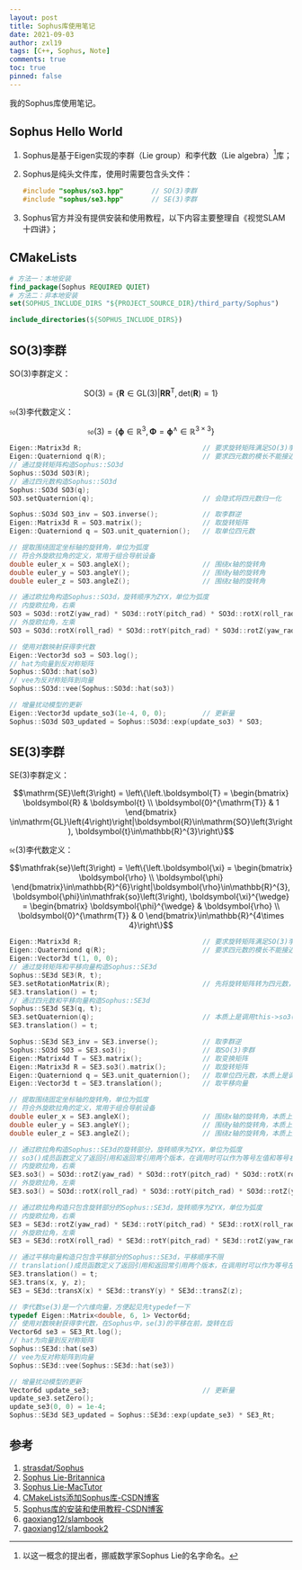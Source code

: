 ```yaml
---
layout: post
title: Sophus库使用笔记
date: 2021-09-03
author: zxl19
tags: [C++, Sophus, Note]
comments: true
toc: true
pinned: false
---
```


我的Sophus库使用笔记。

<!-- more -->

## Sophus Hello World

1. Sophus是基于Eigen实现的李群（Lie group）和李代数（Lie algebra）[^1]库；
2. Sophus是纯头文件库，使用时需要包含头文件：

    ```cpp
    #include "sophus/so3.hpp"       // SO(3)李群
    #include "sophus/se3.hpp"       // SE(3)李群
    ```

3. Sophus官方并没有提供安装和使用教程，以下内容主要整理自《视觉SLAM十四讲》；

[^1]: 以这一概念的提出者，挪威数学家Sophus Lie的名字命名。

## CMakeLists

```cmake
# 方法一：本地安装
find_package(Sophus REQUIRED QUIET)
# 方法二：非本地安装
set(SOPHUS_INCLUDE_DIRS "${PROJECT_SOURCE_DIR}/third_party/Sophus")

include_directories(${SOPHUS_INCLUDE_DIRS})
```

## SO(3)李群

$\mathrm{SO}\left(3\right)$李群定义：

$$\mathrm{SO}\left(3\right) = \left\{\left.\boldsymbol{R}\in\mathrm{GL}\left(3\right)\right|\boldsymbol{RR}^{\mathrm{T}}, \mathrm{det}\left(\boldsymbol{R}\right) = 1\right\}$$

$\mathfrak{so}\left(3\right)$李代数定义：

$$\mathfrak{so}\left(3\right) = \left\{\boldsymbol{\phi}\in\mathbb{R}^{3}, \boldsymbol{\Phi} = \boldsymbol{\phi}^{\wedge}\in\mathbb{R}^{3\times 3}\right\}$$

```cpp
Eigen::Matrix3d R;                              // 要求旋转矩阵满足SO(3)李群的定义
Eigen::Quaterniond q(R);                        // 要求四元数的模长不能接近0
// 通过旋转矩阵构造Sophus::SO3d
Sophus::SO3d SO3(R);
// 通过四元数构造Sophus::SO3d
Sophus::SO3d SO3(q);
SO3.setQuaternion(q);                           // 会隐式将四元数归一化

Sophus::SO3d SO3_inv = SO3.inverse();           // 取李群逆
Eigen::Matrix3d R = SO3.matrix();               // 取旋转矩阵
Eigen::Quaterniond q = SO3.unit_quaternion();   // 取单位四元数

// 提取围绕固定坐标轴的旋转角，单位为弧度
// 符合外旋欧拉角的定义，常用于组合导航设备
double euler_x = SO3.angleX();                  // 围绕x轴的旋转角
double euler_y = SO3.angleY();                  // 围绕y轴的旋转角
double euler_z = SO3.angleZ();                  // 围绕z轴的旋转角

// 通过欧拉角构造Sophus::SO3d，旋转顺序为ZYX，单位为弧度
// 内旋欧拉角，右乘
SO3 = SO3d::rotZ(yaw_rad) * SO3d::rotY(pitch_rad) * SO3d::rotX(roll_rad);
// 外旋欧拉角，左乘
SO3 = SO3d::rotX(roll_rad) * SO3d::rotY(pitch_rad) * SO3d::rotZ(yaw_rad);

// 使用对数映射获得李代数
Eigen::Vector3d so3 = SO3.log();
// hat为向量到反对称矩阵
Sophus::SO3d::hat(so3)
// vee为反对称矩阵到向量
Sophus::SO3d::vee(Sophus::SO3d::hat(so3))

// 增量扰动模型的更新
Eigen::Vector3d update_so3(1e-4, 0, 0);         // 更新量
Sophus::SO3d SO3_updated = Sophus::SO3d::exp(update_so3) * SO3;
```

## SE(3)李群

$\mathrm{SE}\left(3\right)$李群定义：

$$\mathrm{SE}\left(3\right) = \left\{\left.\boldsymbol{T} =
\begin{bmatrix}
    \boldsymbol{R} & \boldsymbol{t} \\
    \boldsymbol{0}^{\mathrm{T}} & 1
\end{bmatrix}
\in\mathrm{GL}\left(4\right)\right|\boldsymbol{R}\in\mathrm{SO}\left(3\right), \boldsymbol{t}\in\mathbb{R}^{3}\right\}$$

$\mathfrak{se}\left(3\right)$李代数定义：

$$\mathfrak{se}\left(3\right) = \left\{\left.\boldsymbol{\xi} =
\begin{bmatrix}
    \boldsymbol{\rho} \\
    \boldsymbol{\phi}
\end{bmatrix}\in\mathbb{R}^{6}\right|\boldsymbol{\rho}\in\mathbb{R}^{3}, \boldsymbol{\phi}\in\mathfrak{so}\left(3\right), \boldsymbol{\xi}^{\wedge} =
\begin{bmatrix}
    \boldsymbol{\phi}^{\wedge} & \boldsymbol{\rho} \\
    \boldsymbol{0}^{\mathrm{T}} & 0
\end{bmatrix}\in\mathbb{R}^{4\times 4}\right\}$$

```cpp
Eigen::Matrix3d R;                              // 要求旋转矩阵满足SO(3)李群的定义
Eigen::Quaterniond q(R);                        // 要求四元数的模长不能接近0
Eigen::Vector3d t(1, 0, 0);
// 通过旋转矩阵和平移向量构造Sophus::SE3d
Sophus::SE3d SE3(R, t);
SE3.setRotationMatrix(R);                       // 先将旋转矩阵转为四元数，本质上是调用this->so3().setQuaternion()
SE3.translation() = t;
// 通过四元数和平移向量构造Sophus::SE3d
Sophus::SE3d SE3(q, t);
SE3.setQuaternion(q);                           // 本质上是调用this->so3().setQuaternion()
SE3.translation() = t;

Sophus::SE3d SE3_inv = SE3.inverse();           // 取李群逆
Sophus::SO3d SO3 = SE3.so3();                   // 取SO(3)李群
Eigen::Matrix4d T = SE3.matrix();               // 取变换矩阵
Eigen::Matrix3d R = SE3.so3().matrix();         // 取旋转矩阵
Eigen::Quaterniond q = SE3.unit_quaternion();   // 取单位四元数，本质上是调用this->so3().unit_quaternion()
Eigen::Vector3d t = SE3.translation();          // 取平移向量

// 提取围绕固定坐标轴的旋转角，单位为弧度
// 符合外旋欧拉角的定义，常用于组合导航设备
double euler_x = SE3.angleX();                  // 围绕x轴的旋转角，本质上是调用this->so3().angleX()
double euler_y = SE3.angleY();                  // 围绕y轴的旋转角，本质上是调用this->so3().angleY()
double euler_z = SE3.angleZ();                  // 围绕z轴的旋转角，本质上是调用this->so3().angleZ()

// 通过欧拉角构造Sophus::SE3d的旋转部分，旋转顺序为ZYX，单位为弧度
// so3()成员函数定义了返回引用和返回常引用两个版本，在调用时可以作为等号左值和等号右值使用
// 内旋欧拉角，右乘
SE3.so3() = SO3d::rotZ(yaw_rad) * SO3d::rotY(pitch_rad) * SO3d::rotX(roll_rad);
// 外旋欧拉角，左乘
SE3.so3() = SO3d::rotX(roll_rad) * SO3d::rotY(pitch_rad) * SO3d::rotZ(yaw_rad);

// 通过欧拉角构造只包含旋转部分的Sophus::SE3d，旋转顺序为ZYX，单位为弧度
// 内旋欧拉角，右乘
SE3 = SE3d::rotZ(yaw_rad) * SE3d::rotY(pitch_rad) * SE3d::rotX(roll_rad);
// 外旋欧拉角，左乘
SE3 = SE3d::rotX(roll_rad) * SE3d::rotY(pitch_rad) * SE3d::rotZ(yaw_rad);

// 通过平移向量构造只包含平移部分的Sophus::SE3d，平移顺序不限
// translation()成员函数定义了返回引用和返回常引用两个版本，在调用时可以作为等号左值和等号右值使用
SE3.translation() = t;
SE3.trans(x, y, z);
SE3 = SE3d::transX(x) * SE3d::transY(y) * SE3d::transZ(z);

// 李代数se(3)是一个六维向量，方便起见先typedef一下
typedef Eigen::Matrix<double, 6, 1> Vector6d;
// 使用对数映射获得李代数，在Sophus中，se(3)的平移在前，旋转在后
Vector6d se3 = SE3_Rt.log();
// hat为向量到反对称矩阵
Sophus::SE3d::hat(se3)
// vee为反对称矩阵到向量
Sophus::SE3d::vee(Sophus::SE3d::hat(se3))

// 增量扰动模型的更新
Vector6d update_se3;                            // 更新量
update_se3.setZero();
update_se3(0, 0) = 1e-4;
Sophus::SE3d SE3_updated = Sophus::SE3d::exp(update_se3) * SE3_Rt;
```

## 参考

1. [strasdat/Sophus](https://github.com/strasdat/Sophus)
2. [Sophus Lie-Britannica](https://www.britannica.com/biography/Sophus-Lie)
3. [Sophus Lie-MacTutor](https://mathshistory.st-andrews.ac.uk/Biographies/Lie/)
4. [CMakeLists添加Sophus库-CSDN博客](https://blog.csdn.net/weixin_38213410/article/details/98114423)
5. [Sophus库的安装和使用教程-CSDN博客](https://blog.csdn.net/u011092188/article/details/77833022)
6. [gaoxiang12/slambook](https://github.com/gaoxiang12/slambook)
7. [gaoxiang12/slambook2](https://github.com/gaoxiang12/slambook2)
